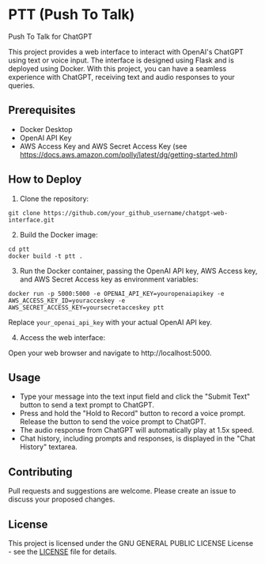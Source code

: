 # PTT (Push To Talk)
Push To Talk for ChatGPT

This project provides a web interface to interact with OpenAI's ChatGPT using text or voice input. The interface is designed using Flask and is deployed using Docker. With this project, you can have a seamless experience with ChatGPT, receiving text and audio responses to your queries.

## Prerequisites

- Docker Desktop
- OpenAI API Key
- AWS Access Key and AWS Secret Access Key (see https://docs.aws.amazon.com/polly/latest/dg/getting-started.html) 

## How to Deploy

1. Clone the repository:

```
git clone https://github.com/your_github_username/chatgpt-web-interface.git
```

2. Build the Docker image:

```
cd ptt
docker build -t ptt .
```

3. Run the Docker container, passing the OpenAI API key, AWS Access key, and AWS Secret Access key as environment variables:

```
docker run -p 5000:5000 -e OPENAI_API_KEY=youropenaiapikey -e AWS_ACCESS_KEY_ID=youracceskey -e AWS_SECRET_ACCESS_KEY=yoursecretacceskey ptt
```

  Replace `your_openai_api_key` with your actual OpenAI API key.

4. Access the web interface:

Open your web browser and navigate to http://localhost:5000.

## Usage

- Type your message into the text input field and click the "Submit Text" button to send a text prompt to ChatGPT.
- Press and hold the "Hold to Record" button to record a voice prompt. Release the button to send the voice prompt to ChatGPT.
- The audio response from ChatGPT will automatically play at 1.5x speed.
- Chat history, including prompts and responses, is displayed in the "Chat History" textarea.

## Contributing

Pull requests and suggestions are welcome. Please create an issue to discuss your proposed changes.


## License

This project is licensed under the GNU GENERAL PUBLIC LICENSE License - see the [LICENSE](LICENSE) file for details.
